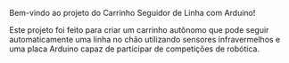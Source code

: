 Bem-vindo ao projeto do Carrinho Seguidor de Linha com Arduino! 

Este projeto foi feito para criar um carrinho autônomo que pode seguir automaticamente uma linha no chão utilizando sensores infravermelhos e uma placa Arduino capaz de participar de competições de robótica.
